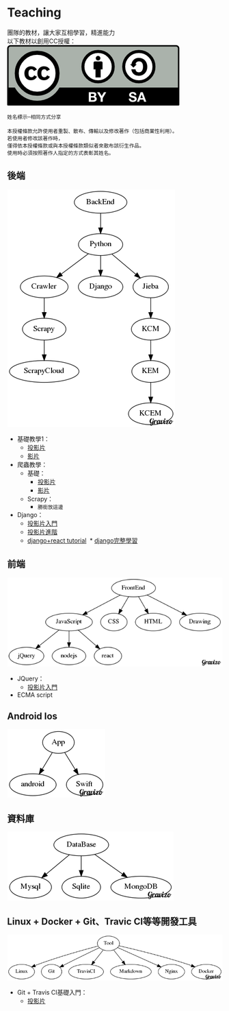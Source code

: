 # Teaching
團隊的教材，讓大家互相學習，精進能力  
以下教材以創用CC授權：  
![圖片](by-sa.png)

```
姓名標示─相同方式分享  

本授權條款允許使用者重製、散布、傳輸以及修改著作（包括商業性利用）。
若使用者修改該著作時，
僅得依本授權條款或與本授權條款類似者來散布該衍生作品。
使用時必須按照著作人指定的方式表彰其姓名。
```

## 後端

![dd](backend.png)

* 基礎教學1：
  * [投影片](http://slides.com/davidtnfsh/deck-3)
  * [影片]()
* 爬蟲教學：
  * 基礎：
    * [投影片](http://slides.com/davidtnfsh/deck)
    * [影片]()
  * Scrapy：
    * `勝銜放這邊`
* Django：
  * [投影片入門](http://slides.com/campass/deck#/)
  * [投影片進階](django/django-2.md)
  * [django+react tutorial](django/django-react.md)
  * [django完整學習](http://dokelung-blog.logdown.com/)

## 前端

![前端天賦樹](front.png)

* JQuery：
  * [投影片入門](JQuery/JQuery初階.md)
* ECMA script

## Android Ios

![app天賦樹](app.png)

## 資料庫

![a](database.png)

## Linux + Docker + Git、Travic CI等等開發工具

![a](linux.png)

* Git + Travis CI基礎入門：
  * [投影片](http://slides.com/davidtnfsh/deck-2)
